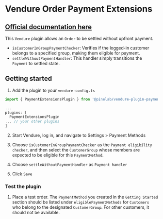 # Vendure Order Payment Extensions

## [Official documentation here](https://pinelab-plugins.com/plugin/vendure-plugin-payment-extensions)

This `Vendure` plugin allows an `Order` to be settled without upfront payment.

- `isCustomerInGroupPaymentChecker`: Verifies if the logged-in customer belongs to a specified group, making them eligible for payment.
- `settleWithoutPaymentHandler`: This handler simply transitions the `Payment` to settled state.

## Getting started

1. Add the plugin to your `vendure-config.ts`

```ts
import { PaymentExtensionsPlugin } from '@pinelab/vendure-plugin-payment-extensions';

...
plugins: [
  PaymentExtensionsPlugin
... // your other plugins
]

```

2. Start Vendure, log in, and navigate to Settings > Payment Methods
3. Choose `isCustomerInGroupPaymentChecker` as the `Payment eligibility checker`, and then select the `CustomerGroup` whose members are expected to be eligible for this `PaymentMethod`.

4. Choose `settleWithoutPaymentHandler` as `Payment handler`
5. Click `Save`

### Test the plugin

1. Place a test order. The `PaymentMethod` you created in the `Getting Started` section should be listed under `eligiblePaymentMethods` for `Customers` who belong to the designated `CustomerGroup`. For other customers, it should not be available.
